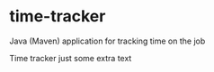 # time-tracker
Java (Maven) application for tracking time on the job

Time tracker
just some extra text
